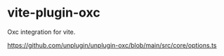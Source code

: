 # vite-plugin-oxc
Oxc integration for vite.

https://github.com/unplugin/unplugin-oxc/blob/main/src/core/options.ts

